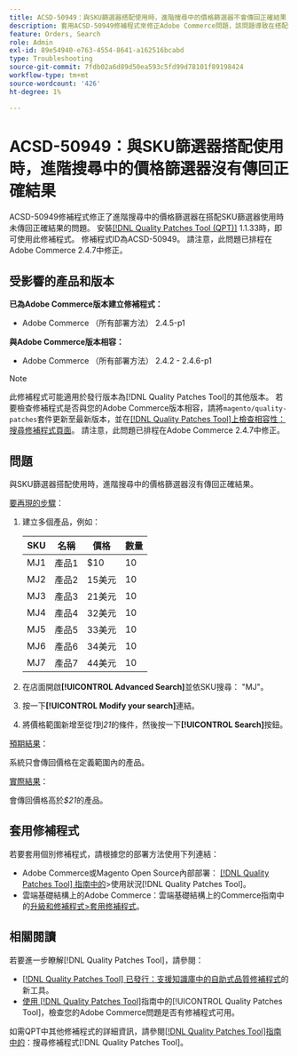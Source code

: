 ```yaml
---
title: ACSD-50949：與SKU篩選器搭配使用時，進階搜尋中的價格篩選器不會傳回正確結果
description: 套用ACSD-50949修補程式來修正Adobe Commerce問題，該問題導致在搭配SKU篩選器使用時，進階搜尋中的價格篩選器無法傳回正確結果。
feature: Orders, Search
role: Admin
exl-id: 89e54940-e763-4554-8641-a162516bcabd
type: Troubleshooting
source-git-commit: 7fdb02a6d89d50ea593c5fd99d78101f89198424
workflow-type: tm+mt
source-wordcount: '426'
ht-degree: 1%

---
```


# ACSD-50949：與SKU篩選器搭配使用時，進階搜尋中的價格篩選器沒有傳回正確結果

ACSD-50949修補程式修正了進階搜尋中的價格篩選器在搭配SKU篩選器使用時未傳回正確結果的問題。 安裝[[!DNL Quality Patches Tool (QPT)]](https://experienceleague.adobe.com/zh-hant/docs/commerce-operations/tools/quality-patches-tool/quality-patches-tool-to-self-serve-quality-patches) 1.1.33時，即可使用此修補程式。 修補程式ID為ACSD-50949。 請注意，此問題已排程在Adobe Commerce 2.4.7中修正。

## 受影響的產品和版本

**已為Adobe Commerce版本建立修補程式：**

* Adobe Commerce （所有部署方法） 2.4.5-p1

**與Adobe Commerce版本相容：**

* Adobe Commerce （所有部署方法） 2.4.2 - 2.4.6-p1

>[!NOTE]
>
>此修補程式可能適用於發行版本為[!DNL Quality Patches Tool]的其他版本。 若要檢查修補程式是否與您的Adobe Commerce版本相容，請將`magento/quality-patches`套件更新至最新版本，並在[[!DNL Quality Patches Tool]上檢查相容性：搜尋修補程式頁面](<https://experienceleague.adobe.com/tools/commerce-quality-patches/index.html?lang=zh-Hant>)。 請注意，此問題已排程在Adobe Commerce 2.4.7中修正。

## 問題

與SKU篩選器搭配使用時，進階搜尋中的價格篩選器沒有傳回正確結果。

<u>要再現的步驟</u>：

1. 建立多個產品，例如：

   | SKU | 名稱 | 價格 | 數量 |
   |-----|-----------|-------|----------|
   | MJ1 | 產品1 | $10 | 10 |
   | MJ2 | 產品2 | 15美元 | 10 |
   | MJ3 | 產品3 | 21美元 | 10 |
   | MJ4 | 產品4 | 32美元 | 10 |
   | MJ5 | 產品5 | 33美元 | 10 |
   | MJ6 | 產品6 | 34美元 | 10 |
   | MJ7 | 產品7 | 44美元 | 10 |

1. 在店面開啟&#x200B;**[!UICONTROL Advanced Search]**&#x200B;並依SKU搜尋： &quot;MJ&quot;。
1. 按一下&#x200B;**[!UICONTROL Modify your search]**&#x200B;連結。
1. 將價格範圍新增至從&#x200B;*1*&#x200B;到&#x200B;*21*&#x200B;的條件，然後按一下&#x200B;**[!UICONTROL Search]**&#x200B;按鈕。

<u>預期結果</u>：

系統只會傳回價格在定義範圍內的產品。

<u>實際結果</u>：

會傳回價格高於&#x200B;*$21*&#x200B;的產品。

## 套用修補程式

若要套用個別修補程式，請根據您的部署方法使用下列連結：

* Adobe Commerce或Magento Open Source內部部署： [[!DNL Quality Patches Tool] 指南中的](/help/tools/quality-patches-tool/usage.md)>使用狀況[!DNL Quality Patches Tool]。
* 雲端基礎結構上的Adobe Commerce：雲端基礎結構上的Commerce指南中的[升級和修補程式>套用修補程式](https://experienceleague.adobe.com/docs/commerce-cloud-service/user-guide/develop/upgrade/apply-patches.html?lang=zh-Hant)。

## 相關閱讀

若要進一步瞭解[!DNL Quality Patches Tool]，請參閱：

* [[!DNL Quality Patches Tool] 已發行：支援知識庫中的自助式品質修補程式](https://experienceleague.adobe.com/zh-hant/docs/commerce-operations/tools/quality-patches-tool/quality-patches-tool-to-self-serve-quality-patches)的新工具。
* [使用 [!DNL Quality Patches Tool]](/help/tools/quality-patches-tool/patches-available-in-qpt/check-patch-for-magento-issue-with-magento-quality-patches.md)指南中的[!UICONTROL Quality Patches Tool]，檢查您的Adobe Commerce問題是否有修補程式可用。


如需QPT中其他修補程式的詳細資訊，請參閱[[!DNL Quality Patches Tool]指南中的](<https://experienceleague.adobe.com/tools/commerce-quality-patches/index.html?lang=zh-Hant>)：搜尋修補程式[!DNL Quality Patches Tool]。
